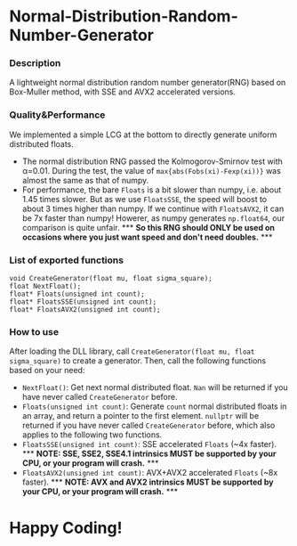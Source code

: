 # Normal-Distribution-Random-Number-Generator

### Description
A lightweight normal distribution random number generator(RNG) based on Box-Muller method, with SSE and AVX2 accelerated versions.

### Quality&Performance
We implemented a simple LCG at the bottom to directly generate uniform distributed floats.
- The normal distribution RNG passed the Kolmogorov-Smirnov test with α=0.01. During the test, the value of `max{abs(Fobs(xi)-Fexp(xi))}` was almost the same as that of numpy.
- For performance, the bare `Floats` is a bit slower than numpy, i.e. about 1.45 times slower. But as we use `FloatsSSE`, the speed will boost to about 3 times higher than numpy. If we continue with `FloatsAVX2`, it can be 7x faster than numpy! Howerer, as numpy generates `np.float64`, our comparison is quite unfair. *** **So this RNG should ONLY be used on occasions where you just want speed and don't need doubles.** ***

### List of exported functions

```
void CreateGenerator(float mu, float sigma_square);
float NextFloat();
float* Floats(unsigned int count);
float* FloatsSSE(unsigned int count);
float* FloatsAVX2(unsigned int count);
```

### How to use
After loading the DLL library, call
`CreateGenerator(float mu, float sigma_square)` to create a generator.
Then, call the following functions based on your need:
- `NextFloat()`: Get next normal distributed float. `Nan` will be returned if you have never called `CreateGenerator` before.
- `Floats(unsigned int count)`: Generate `count` normal distributed floats in an array, and return a pointer to the first element. `nullptr` will be returned if you have never called `CreateGenerator` before, which also applies to the following two functions.
- `FloatsSSE(unsigned int count)`: SSE accelerated `Floats` (~4x faster). *** **NOTE: SSE, SSE2, SSE4.1 intrinsics MUST be supported by your CPU, or your program will crash.** ***
- `FloatsAVX2(unsigned int count)`: AVX+AVX2 accelerated `Floats` (~8x faster). *** **NOTE: AVX and AVX2 intrinsics MUST be supported by your CPU, or your program will crash.** ***
# Happy Coding!
